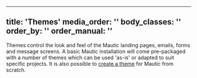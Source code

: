 ---
title: 'Themes'
media_order: ''
body_classes: ''
order_by: ''
order_manual: ''
--------------

Themes control the look and feel of the Mautic landing pages, emails, forms and message screens.  A basic Mautic installation will come pre-packaged with a number of themes which can be used 'as-is' or adapted to suit specific projects.  It is also possible to [create a theme](https://developer.mautic.org/#themes) for Mautic from scratch.